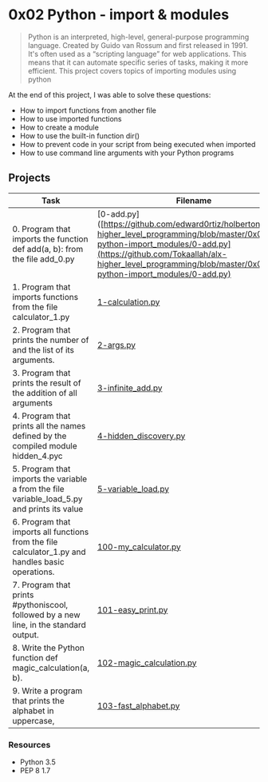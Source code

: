# 0x02 Python - import & modules

> Python is an interpreted, high-level, general-purpose programming language. Created by Guido van Rossum and first released in 1991. It's often used as a “scripting language” for web applications. This means that it can automate specific series of tasks, making it more efficient. This project covers topics of importing modules using python

At the end of this project, I was able to solve these questions:
  
* How to import functions from another file
* How to use imported functions
* How to create a module
* How to use the built-in function dir()
* How to prevent code in your script from being executed when imported
* How to use command line arguments with your Python programs

## Projects

| Task | Filename |
| ------ | ------ |
| 0. Program that imports the function def add(a, b): from the file add_0.py | [0-add.py]([https://github.com/edward0rtiz/holbertonschool-higher_level_programming/blob/master/0x02-python-import_modules/0-add.py](https://github.com/Tokaallah/alx-higher_level_programming/blob/master/0x02-python-import_modules/0-add.py)|
| 1. Program that imports functions from the file calculator_1.py | [1-calculation.py](https://github.com/Tokaallah/alx-higher_level_programming/blob/master/0x02-python-import_modules/1-calculation.py)|
| 2. Program that prints the number of and the list of its arguments. | [2-args.py](https://github.com/Tokaallah/alx-higher_level_programming/blob/master/0x02-python-import_modules/2-args.py)|
| 3. Program that prints the result of the addition of all arguments | [3-infinite_add.py](https://github.com/Tokaallah/alx-higher_level_programming/blob/master/0x02-python-import_modules/3-infinite_add.py)|
| 4. Program that prints all the names defined by the compiled module hidden_4.pyc | [4-hidden_discovery.py](https://github.com/Tokaallah/alx-higher_level_programming/blob/master/0x02-python-import_modules/4-hidden_discovery.py)|
| 5. Program that imports the variable a from the file variable_load_5.py and prints its value | [5-variable_load.py](https://github.com/Tokaallah/alx-higher_level_programming/blob/master/0x02-python-import_modules/5-variable_load.py)|
| 6. Program that imports all functions from the file calculator_1.py and handles basic operations. | [100-my_calculator.py](https://github.com/Tokaallah/alx-higher_level_programming/blob/master/0x02-python-import_modules/100-my_calculator.py)|
| 7. Program that prints #pythoniscool, followed by a new line, in the standard output. | [101-easy_print.py]()|
| 8. Write the Python function def magic_calculation(a, b). | [102-magic_calculation.py]()|
| 9. Write a program that prints the alphabet in uppercase, | [103-fast_alphabet.py]()|

### Resources

- Python 3.5
- PEP 8 1.7
